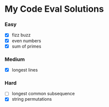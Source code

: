 # My Code Eval Solutions

### Easy

- [x] fizz buzz
- [x] even numbers
- [x] sum of primes

### Medium

- [x] longest lines

### Hard

- [ ] longest common subsequence
- [x] string permutations